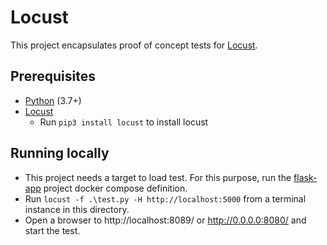 # Locust

This project encapsulates proof of concept tests for [Locust](https://locust.io/).

## Prerequisites

- [Python](https://www.python.org/downloads/) (3.7+)
- [Locust](https://docs.locust.io/en/stable/installation.html)
  - Run `pip3 install locust` to install locust

## Running locally

- This project needs a target to load test. For this purpose, run the [flask-app](../flask-app) project docker compose definition.
- Run `locust -f .\test.py -H http://localhost:5000` from a terminal instance in this directory.
- Open a browser to http://localhost:8089/ or http://0.0.0.0:8080/ and start the test.
